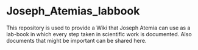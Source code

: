 # Joseph_Atemias_labbook
This repository is used to provide a Wiki that Joseph Atemia can use as a lab-book in which every step taken in scientific work is documented. Also documents that might be important can be shared here.
